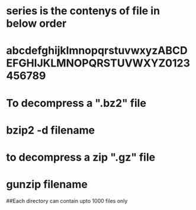 # series is the contenys of file in below order 

#  abcdefghijklmnopqrstuvwxyzABCDEFGHIJKLMNOPQRSTUVWXYZ0123456789 

# To decompress a ".bz2" file

# bzip2 -d filename

# to decompress a zip ".gz" file

# gunzip filename 

##Each directory can contain upto 1000 files only 
